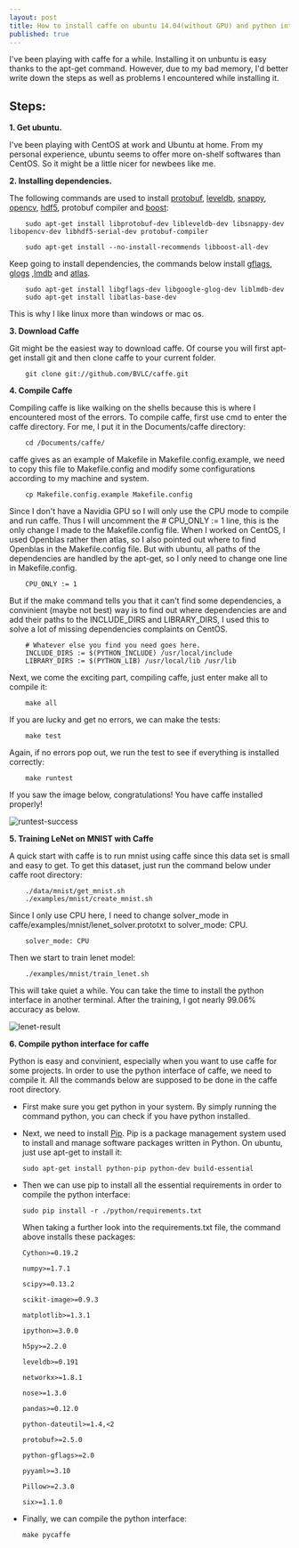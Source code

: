 ```yaml
---
layout: post
title: How to install caffe on ubuntu 14.04(without GPU) and python interface
published: true
---
```





I've been playing with caffe for a while. Installing it on unbuntu is easy thanks to the apt-get command. However, due to my bad memory, I'd better write down the steps as well as problems I encountered while installing it. 
## Steps:
**1. Get ubuntu.**

I've been playing with CentOS at work and Ubuntu at home. From my personal experience, ubuntu seems to offer more on-shelf softwares than CentOS. So it might be a little nicer for newbees like me.

**2. Installing dependencies.**

The following commands are used to install [protobuf](https://developers.google.com/protocol-buffers/docs/overview), [leveldb](http://leveldb.org/), [snappy](https://github.com/google/snappy), [opencv](http://opencv.org/), [hdf5](https://www.hdfgroup.org/HDF5/), protobuf compiler and [boost](http://www.boost.org/):

        sudo apt-get install libprotobuf-dev libleveldb-dev libsnappy-dev libopencv-dev libhdf5-serial-dev protobuf-compiler

        sudo apt-get install --no-install-recommends libboost-all-dev

Keep going to install dependencies, the commands below install [gflags](https://github.com/gflags/gflags), [glogs](https://code.google.com/p/google-glog/) ,[lmdb](https://lmdb.readthedocs.org/en/release/) and [atlas](http://math-atlas.sourceforge.net/).

        sudo apt-get install libgflags-dev libgoogle-glog-dev liblmdb-dev
        sudo apt-get install libatlas-base-dev

This is why I like linux more than windows or mac os.

**3. Download Caffe**

Git might be the easiest way to download caffe. Of course you will first apt-get install git and then clone caffe to your current folder.

        git clone git://github.com/BVLC/caffe.git

**4. Compile Caffe**

Compiling caffe is like walking on the shells because this is where I encountered most of the errors. To compile caffe, first use cmd to enter the caffe directory. For me, I put it in the Documents/caffe directory:

        cd /Documents/caffe/

caffe gives as an example of Makefile in Makefile.config.example, we need to copy this file to Makefile.config and modify some configurations according to my machine and system. 

        cp Makefile.config.example Makefile.config

Since I don't have a Navidia GPU so I will only use the CPU mode to compile and run caffe. Thus I will uncomment the # CPU_ONLY := 1 line, this is the only change I made to the Makefile.config file. When I worked on CentOS, I used Openblas rather then atlas, so I also pointed out where to find Openblas in the Makefile.config file. But with ubuntu, all paths of the dependencies are handled by the apt-get, so I only need to change one line in Makefile.config. 

        CPU_ONLY := 1

But if the make command tells you that it can't find some dependencies, a convinient (maybe not best) way is to find out where dependencies are and add their paths to the INCLUDE_DIRS and LIBRARY_DIRS, I used this to solve a lot of missing dependencies complaints on CentOS.

        # Whatever else you find you need goes here.
        INCLUDE_DIRS := $(PYTHON_INCLUDE) /usr/local/include
        LIBRARY_DIRS := $(PYTHON_LIB) /usr/local/lib /usr/lib

Next, we come the exciting part, compiling caffe, just enter make all to compile it:

        make all

If you are lucky and get no errors, we can make the tests:

        make test

Again, if no errors pop out, we run the test to see if everything is installed correctly:

        make runtest

If you saw the image below, congratulations! You have caffe installed properly!

![runtest-success][1]

**5. Training LeNet on MNIST with Caffe**

A quick start with caffe is to run mnist using caffe since this data set is small and easy to get. To get this dataset, just run the command below under caffe root directory:

        ./data/mnist/get_mnist.sh
        ./examples/mnist/create_mnist.sh
        
Since I only use CPU here, I need to change solver_mode in caffe/examples/mnist/lenet_solver.prototxt to solver_mode: CPU.

        solver_mode: CPU
        
Then we start to train lenet model:

        ./examples/mnist/train_lenet.sh
        
This will take quiet a while. You can take the time to install the python interface in another terminal. After the training, I got nearly 99.06% accuracy as below.

![lenet-result][2]

**6. Compile python interface for caffe**

Python is easy and convinient, especially when you want to use caffe for some projects. In order to use the python interface of caffe, we need to compile it. All the commands below are supposed to be done in the caffe root directory.
*   First make sure you get python in your system. By simply running the command python, you can check if you have python installed.
*   Next, we need to install [Pip][3]. Pip is a package management system used to install and manage software packages written in Python. On ubuntu, just use apt-get to install it:
   
        sudo apt-get install python-pip python-dev build-essential 
*   Then we can use pip to install all the essential requirements in order to compile the python interface:
   
        sudo pip install -r ./python/requirements.txt
    When taking a further look into the requirements.txt file, the command above installs these packages:

        Cython>=0.19.2

        numpy>=1.7.1
        
        scipy>=0.13.2
        
        scikit-image>=0.9.3
        
        matplotlib>=1.3.1
        
        ipython>=3.0.0
        
        h5py>=2.2.0
        
        leveldb>=0.191
        
        networkx>=1.8.1
        
        nose>=1.3.0
        
        pandas>=0.12.0
        
        python-dateutil>=1.4,<2
        
        protobuf>=2.5.0
        
        python-gflags>=2.0
        
        pyyaml>=3.10
        
        Pillow>=2.3.0
        
        six>=1.1.0
*   Finally, we can compile the python interface:

        make pycaffe
[1]: https://raw.githubusercontent.com/sunshineatnoon/sunshineatnoon.github.io/master/images/runtest-success.png
[2]: https://raw.githubusercontent.com/sunshineatnoon/sunshineatnoon.github.io/master/images/lenet-result.png
[3]: https://pip.pypa.io/en/stable/index.html
